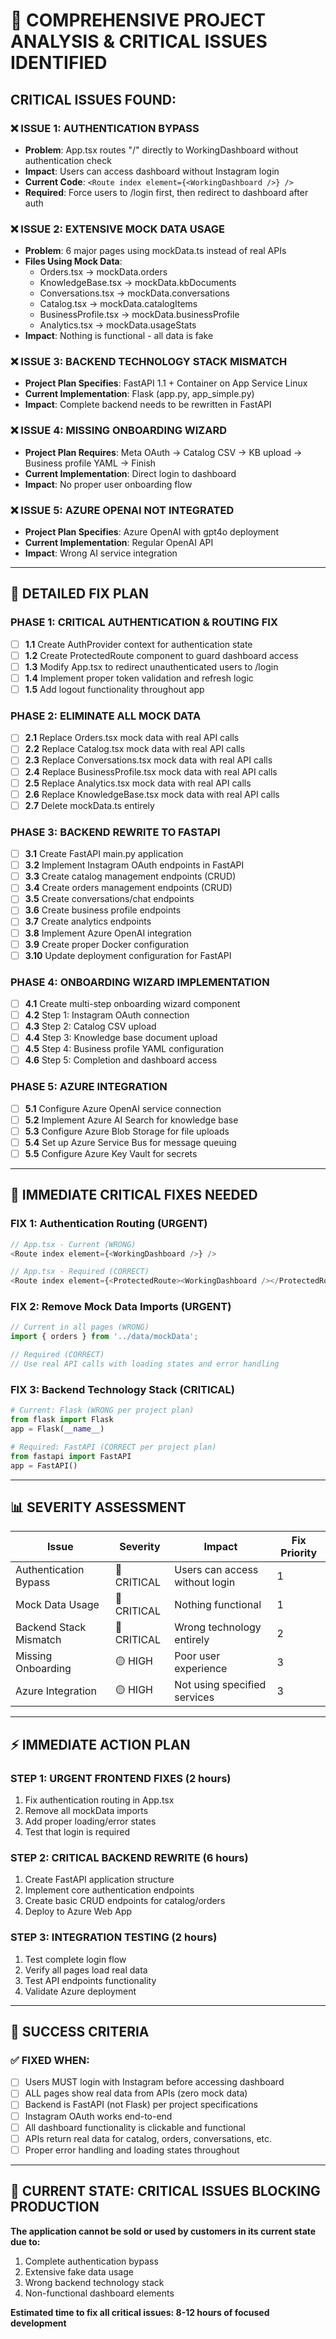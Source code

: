 # 🚨 **COMPREHENSIVE PROJECT ANALYSIS & CRITICAL ISSUES IDENTIFIED**

## **CRITICAL ISSUES FOUND:**

### ❌ **ISSUE 1: AUTHENTICATION BYPASS**
- **Problem**: App.tsx routes "/" directly to WorkingDashboard without authentication check
- **Impact**: Users can access dashboard without Instagram login
- **Current Code**: `<Route index element={<WorkingDashboard />} />`
- **Required**: Force users to /login first, then redirect to dashboard after auth

### ❌ **ISSUE 2: EXTENSIVE MOCK DATA USAGE** 
- **Problem**: 6 major pages using mockData.ts instead of real APIs
- **Files Using Mock Data**:
  - Orders.tsx → mockData.orders
  - KnowledgeBase.tsx → mockData.kbDocuments  
  - Conversations.tsx → mockData.conversations
  - Catalog.tsx → mockData.catalogItems
  - BusinessProfile.tsx → mockData.businessProfile
  - Analytics.tsx → mockData.usageStats
- **Impact**: Nothing is functional - all data is fake

### ❌ **ISSUE 3: BACKEND TECHNOLOGY STACK MISMATCH**
- **Project Plan Specifies**: FastAPI 1.1 + Container on App Service Linux
- **Current Implementation**: Flask (app.py, app_simple.py)
- **Impact**: Complete backend needs to be rewritten in FastAPI

### ❌ **ISSUE 4: MISSING ONBOARDING WIZARD**
- **Project Plan Requires**: Meta OAuth → Catalog CSV → KB upload → Business profile YAML → Finish
- **Current Implementation**: Direct login to dashboard
- **Impact**: No proper user onboarding flow

### ❌ **ISSUE 5: AZURE OPENAI NOT INTEGRATED**
- **Project Plan Specifies**: Azure OpenAI with gpt4o deployment
- **Current Implementation**: Regular OpenAI API
- **Impact**: Wrong AI service integration

---

## 🎯 **DETAILED FIX PLAN**

### **PHASE 1: CRITICAL AUTHENTICATION & ROUTING FIX**
- [ ] **1.1** Create AuthProvider context for authentication state
- [ ] **1.2** Create ProtectedRoute component to guard dashboard access  
- [ ] **1.3** Modify App.tsx to redirect unauthenticated users to /login
- [ ] **1.4** Implement proper token validation and refresh logic
- [ ] **1.5** Add logout functionality throughout app

### **PHASE 2: ELIMINATE ALL MOCK DATA**
- [ ] **2.1** Replace Orders.tsx mock data with real API calls
- [ ] **2.2** Replace Catalog.tsx mock data with real API calls
- [ ] **2.3** Replace Conversations.tsx mock data with real API calls  
- [ ] **2.4** Replace BusinessProfile.tsx mock data with real API calls
- [ ] **2.5** Replace Analytics.tsx mock data with real API calls
- [ ] **2.6** Replace KnowledgeBase.tsx mock data with real API calls
- [ ] **2.7** Delete mockData.ts entirely

### **PHASE 3: BACKEND REWRITE TO FASTAPI**
- [ ] **3.1** Create FastAPI main.py application
- [ ] **3.2** Implement Instagram OAuth endpoints in FastAPI
- [ ] **3.3** Create catalog management endpoints (CRUD)
- [ ] **3.4** Create orders management endpoints (CRUD)
- [ ] **3.5** Create conversations/chat endpoints
- [ ] **3.6** Create business profile endpoints
- [ ] **3.7** Create analytics endpoints
- [ ] **3.8** Implement Azure OpenAI integration
- [ ] **3.9** Create proper Docker configuration
- [ ] **3.10** Update deployment configuration for FastAPI

### **PHASE 4: ONBOARDING WIZARD IMPLEMENTATION**
- [ ] **4.1** Create multi-step onboarding wizard component
- [ ] **4.2** Step 1: Instagram OAuth connection
- [ ] **4.3** Step 2: Catalog CSV upload
- [ ] **4.4** Step 3: Knowledge base document upload
- [ ] **4.5** Step 4: Business profile YAML configuration
- [ ] **4.6** Step 5: Completion and dashboard access

### **PHASE 5: AZURE INTEGRATION**
- [ ] **5.1** Configure Azure OpenAI service connection
- [ ] **5.2** Implement Azure AI Search for knowledge base
- [ ] **5.3** Configure Azure Blob Storage for file uploads
- [ ] **5.4** Set up Azure Service Bus for message queuing
- [ ] **5.5** Configure Azure Key Vault for secrets

---

## 🔧 **IMMEDIATE CRITICAL FIXES NEEDED**

### **FIX 1: Authentication Routing (URGENT)**
```typescript
// App.tsx - Current (WRONG)
<Route index element={<WorkingDashboard />} />

// App.tsx - Required (CORRECT)  
<Route index element={<ProtectedRoute><WorkingDashboard /></ProtectedRoute>} />
```

### **FIX 2: Remove Mock Data Imports (URGENT)**
```typescript
// Current in all pages (WRONG)
import { orders } from '../data/mockData';

// Required (CORRECT)
// Use real API calls with loading states and error handling
```

### **FIX 3: Backend Technology Stack (CRITICAL)**
```python
# Current: Flask (WRONG per project plan)
from flask import Flask
app = Flask(__name__)

# Required: FastAPI (CORRECT per project plan)
from fastapi import FastAPI
app = FastAPI()
```

---

## 📊 **SEVERITY ASSESSMENT**

| Issue | Severity | Impact | Fix Priority |
|-------|----------|---------|--------------|
| Authentication Bypass | 🔴 CRITICAL | Users can access without login | 1 |
| Mock Data Usage | 🔴 CRITICAL | Nothing functional | 1 |  
| Backend Stack Mismatch | 🔴 CRITICAL | Wrong technology entirely | 2 |
| Missing Onboarding | 🟡 HIGH | Poor user experience | 3 |
| Azure Integration | 🟡 HIGH | Not using specified services | 3 |

---

## ⚡ **IMMEDIATE ACTION PLAN**

### **STEP 1: URGENT FRONTEND FIXES (2 hours)**
1. Fix authentication routing in App.tsx
2. Remove all mockData imports  
3. Add proper loading/error states
4. Test that login is required

### **STEP 2: CRITICAL BACKEND REWRITE (6 hours)**
1. Create FastAPI application structure
2. Implement core authentication endpoints
3. Create basic CRUD endpoints for catalog/orders
4. Deploy to Azure Web App

### **STEP 3: INTEGRATION TESTING (2 hours)**
1. Test complete login flow
2. Verify all pages load real data
3. Test API endpoints functionality
4. Validate Azure deployment

---

## 🎯 **SUCCESS CRITERIA**

### **✅ FIXED WHEN:**
- [ ] Users MUST login with Instagram before accessing dashboard
- [ ] ALL pages show real data from APIs (zero mock data)
- [ ] Backend is FastAPI (not Flask) per project specifications
- [ ] Instagram OAuth works end-to-end
- [ ] All dashboard functionality is clickable and functional
- [ ] APIs return real data for catalog, orders, conversations, etc.
- [ ] Proper error handling and loading states throughout

---

## 🚨 **CURRENT STATE: CRITICAL ISSUES BLOCKING PRODUCTION**

**The application cannot be sold or used by customers in its current state due to:**
1. Complete authentication bypass
2. Extensive fake data usage  
3. Wrong backend technology stack
4. Non-functional dashboard elements

**Estimated time to fix all critical issues: 8-12 hours of focused development** 